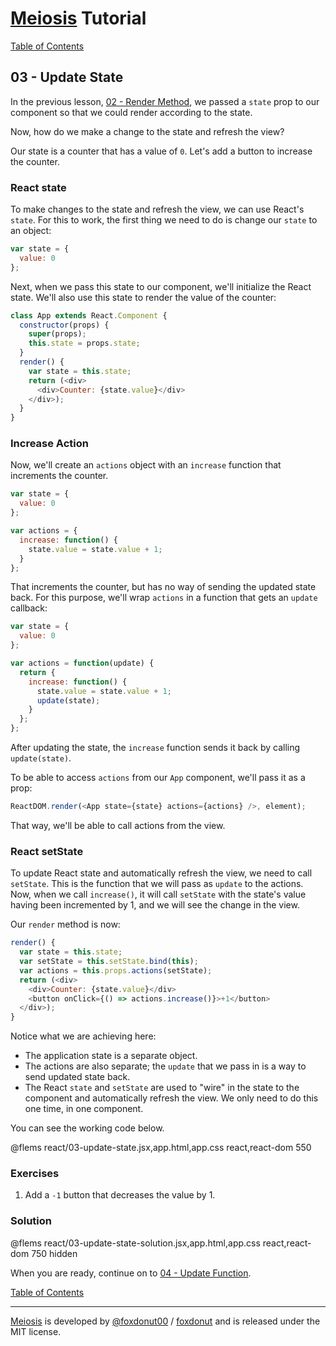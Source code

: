 # [Meiosis](https://meiosis.js.org) Tutorial

[Table of Contents](toc.html)

## 03 - Update State

In the previous lesson, [02 - Render Method](02-render-method-react.html), we passed a `state`
prop to our component so that we could render according to the state.

Now, how do we make a change to the state and refresh the view?

Our state is a counter that has a value of `0`. Let's add a button to increase the counter.

### React state

To make changes to the state and refresh the view, we can use React's `state`. For this to work,
the first thing we need to do is change our `state` to an object:

```javascript
var state = {
  value: 0
};
```

Next, when we pass this state to our component, we'll initialize the React state. We'll also
use this state to render the value of the counter:

```javascript
class App extends React.Component {
  constructor(props) {
    super(props);
    this.state = props.state;
  }
  render() {
    var state = this.state;
    return (<div>
      <div>Counter: {state.value}</div>
    </div>);
  }
}
```

### Increase Action

Now, we'll create an `actions` object with an `increase` function that increments the counter.

```javascript
var state = {
  value: 0
};

var actions = {
  increase: function() {
    state.value = state.value + 1;
  }
};
```

That increments the counter, but has no way of sending the updated state back. For this purpose,
we'll wrap `actions` in a function that gets an `update` callback:

```javascript
var state = {
  value: 0
};

var actions = function(update) {
  return {
    increase: function() {
      state.value = state.value + 1;
      update(state);
    }
  };
};
```

After updating the state, the `increase` function sends it back by calling `update(state)`.

To be able to access `actions` from our `App` component, we'll pass it as a prop:

```javascript
ReactDOM.render(<App state={state} actions={actions} />, element);
```

That way, we'll be able to call actions from the view.

### React setState

To update React state and automatically refresh the view, we need to call `setState`. This
is the function that we will pass as `update` to the actions. Now, when we call `increase()`,
it will call `setState` with the state's value having been incremented by 1, and we will see
the change in the view.

Our `render` method is now:

```javascript
render() {
  var state = this.state;
  var setState = this.setState.bind(this);
  var actions = this.props.actions(setState);
  return (<div>
    <div>Counter: {state.value}</div>
    <button onClick={() => actions.increase()}>+1</button>
  </div>);
}
```

Notice what we are achieving here:

- The application state is a separate object.
- The actions are also separate; the `update` that we pass in is a way to send updated state
back.
- The React `state` and `setState` are used to "wire" in the state to the component and
automatically refresh the view. We only need to do this one time, in one component.

You can see the working code below.

@flems react/03-update-state.jsx,app.html,app.css react,react-dom 550

### Exercises

1. Add a `-1` button that decreases the value by 1.

### Solution

@flems react/03-update-state-solution.jsx,app.html,app.css react,react-dom 750 hidden

When you are ready, continue on to [04 - Update Function](04-update-function-react.html).

[Table of Contents](toc.html)

-----

[Meiosis](https://meiosis.js.org) is developed by [@foxdonut00](http://twitter.com/foxdonut00) / [foxdonut](https://github.com/foxdonut) and is released under the MIT license.
